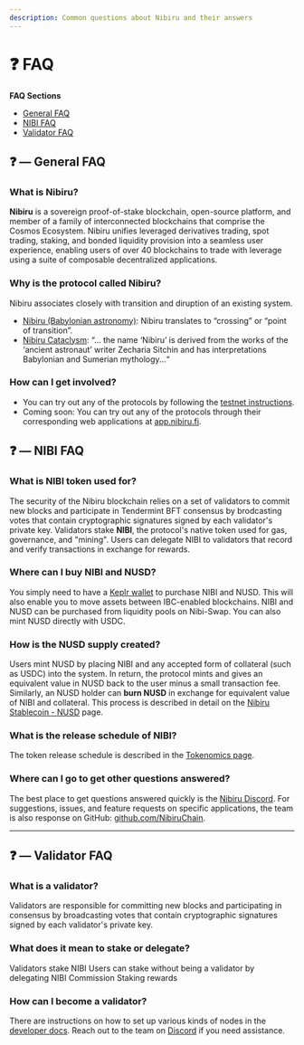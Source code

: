 ```yaml
---
description: Common questions about Nibiru and their answers
---
```


# ❓ FAQ

**FAQ Sections**

* [General FAQ](faq.md#--general-faq)
* [NIBI FAQ](faq.md#--nibi-faq)
* [Validator FAQ](faq.md#--validator-faq)

## ❓ — General FAQ

### What is Nibiru?

**Nibiru** is a sovereign proof-of-stake blockchain, open-source platform, and member of a family of interconnected blockchains that comprise the Cosmos Ecosystem. Nibiru unifies leveraged derivatives trading, spot trading, staking, and bonded liquidity provision into a seamless user experience, enabling users of over 40 blockchains to trade with leverage using a suite of composable decentralized applications.

### Why is the protocol called Nibiru?

Nibiru associates closely with transition and diruption of an existing system.

* [Nibiru (Babylonian astronomy)](https://en.wikipedia.org/wiki/Nibiru\_\(Babylonian\_astronomy\)): Nibiru translates to “crossing” or “point of transition”.
* [Nibiru Cataclysm](https://en.wikipedia.org/wiki/Nibiru\_cataclysm): “... the name ‘Nibiru’ is derived from the works of the ‘ancient astronaut’ writer Zecharia Sitchin and has interpretations Babylonian and Sumerian mythology...“

### How can I get involved?

* You can try out any of the protocols by following the [testnet instructions](../developer-docs/testnet.md).
* Coming soon: You can try out any of the protocols through their corresponding web applications at [app.nibiru.fi](https://app.nibiru.fi).&#x20;

## ❓ — NIBI FAQ

### What is NIBI token used for?

The security of the Nibiru blockchain relies on a set of validators to commit new blocks and participate in Tendermint BFT consensus by brodcasting votes that contain cryptographic signatures signed by each validator's private key. Validators stake **NIBI**, the protocol's native token used for gas, governance, and "mining". Users can delegate NIBI to validators that record and verify transactions in exchange for rewards.

### Where can I buy NIBI and NUSD?

You simply need to have a [Keplr wallet](https://www.keplr.app/) to purchase NIBI and NUSD. This will also enable you to move assets between IBC-enabled blockchains. NIBI and NUSD can be purchased from liquidity pools on Nibi-Swap. You can also mint NUSD directly with USDC.

### How is the NUSD supply created?

Users mint NUSD by placing NIBI and any accepted form of collateral (such as USDC) into the system. In return, the protocol mints and gives an equivalent value in NUSD back to the user minus a small transaction fee. Similarly, an NUSD holder can **burn NUSD** in exchange for equivalent value of NIBI and collateral. This process is described in detail on the [Nibiru Stablecoin - NUSD](faq.md) page.

### What is the release schedule of NIBI?

The token release schedule is described in the [Tokenomics page](content/tokenomics/).

### Where can I go to get other questions answered?

The best place to get questions answered quickly is the [Nibiru Discord](https://discord.gg/cCbfXatEYs). For suggestions, issues, and feature requests on specific applications, the team is also response on GitHub: [github.com/NibiruChain](https://github.com/NibiruChain).&#x20;

***

## ❓ — Validator FAQ

### What is a validator?

Validators are responsible for committing new blocks and participating in consensus by broadcasting votes that contain cryptographic signatures signed by each validator's private key.

### What does it mean to stake or delegate?

Validators stake NIBI Users can stake without being a validator by delegating NIBI Commission Staking rewards

### How can I become a validator?

There are instructions on how to set up various kinds of nodes in the [developer docs](developer-docs/testnet/). Reach out to the team on [Discord](https://discord.gg/cCbfXatEYs) if you need assistance.
